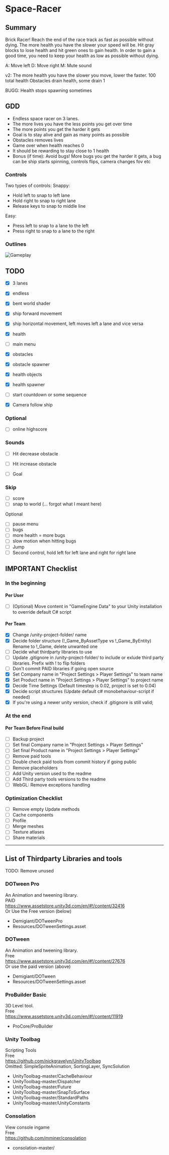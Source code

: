 # Space-Racer

## Summary
Brick Racer!
Reach the end of the race track as fast as possible without dying. The more health you have the slower your speed will be. Hit gray blocks to lose health and hit green ones to gain health. 
In order to gain a good time, you need to keep your health as low as possible without dying.

A: Move left
D: Move right
M: Mute sound

v2:
The more health you have the slower you move, lower the faster. 
100 total health
Obstacles drain health, some drain 1 


BUGG:
Health stops spawning sometimes

## GDD
* Endless space racer on 3 lanes.
* The more lives you have the less points you get over time
* The more points you get the harder it gets
* Goal is to stay alive and gain as many points as possible
* Obstacles removes lives
* Game over when health reaches 0
* It should be rewarding to stay close to 1 health
* Bonus (if time): Avoid bugs! More bugs you get the harder it gets, a bug can be ship starts spinning, controls flips, camera changes fov etc 

### Controls
Two types of controls:
Snappy:
* Hold left to snap to left lane
* Hold right to snap to right lane
* Release keys to snap to middle line

Easy:
* Press left to snap to a lane to the left
* Press right to snap to a lane to the right

### Outlines
![Gameplay](/notes/gameplay-outline_01.png "Gameplay")


## TODO
- [x] 3 lanes
- [x] endless
- [x] bent world shader

- [x] ship forward movement
- [x] ship horizontal movement, left moves left a lane and vice versa
- [x] health

- [ ] main menu
- [x] obstacles
- [x] obstacle spawner
- [x] health objects
- [x] health spawner
- [ ] start countdown or some sequence
- [x] Camera follow ship

### Optional
- [ ] online highscore

### Sounds
- [ ] Hit decrease obstacle
- [ ] Hit increase obstacle
- [ ] Goal


### Skip
- [ ] score 
- [ ] snap to world (... forgot what I meant here)

Optional
- [ ] pause menu
- [ ] bugs
- [ ] more health = more bugs
- [ ] slow motion when hitting bugs
- [ ] Jump
- [ ] Second control, hold left for left lane and right for right lane

## IMPORTANT Checklist
### In the beginning

#### Per User
- [ ] \(Optional) Move content in "GameEngine Data" to your Unity installation to override default C# script

#### Per Team 
- [x] Change /unity-project-folder/ name
- [x] Decide folder structure (!_Game_ByAssetType vs !_Game_ByEntity) Rename to !_Game, delete unwanted one   
- [ ] Decide what thirdparty libraries to use      
- [ ] Update .gitignore in /unity-project-folder/ to include or exlude third party libraries. Prefix with ! to flip folders
- [ ] Don't commit PAID libraries if going open source     
- [x] Set Company name in "Project Settings > Player Settings" to team name   
- [x] Set Product name in "Project Settings > Player Settings" to project name   
- [x] Decide Time Settings (Default timestep is 0.02, project is set to 0.04)    
- [x] Decide script structures (Update default c# monobehaviour-script if needed)
- [x] If you're using a newer unity version, check if .gitignore is still valid; 
 
### At the end

#### Per Team Before Final build
- [ ] Backup project     
- [ ] Set final Company name in "Project Settings > Player Settings"     
- [ ] Set final Product name in "Project Settings > Player Settings"      
- [ ] Remove paid tools      
- [ ] Double check paid tools from commit history if going public    
- [ ] Remove placeholders       
- [ ] Add Unity version used to the readme
- [ ] Add Third party tools versions to the readme
- [ ] WebGL: Remove exceptions handling

### Optimization Checklist
- [ ] Remove empty Update methods
- [ ] Cache components
- [ ] Profile
- [ ] Merge meshes    
- [ ] Texture atlases    
- [ ] Share materials
--------

## List of Thirdparty Libraries and tools
TODO: Remove unused 

### DOTween Pro
An Animation and tweening library.   
PAID  
https://www.assetstore.unity3d.com/en/#!/content/32416   
Or Use the Free version (below)  

* Demigiant/DOTweenPro
* Resources/DOTweenSettings.asset

### DOTween
An Animation and tweening library.  
Free   
https://www.assetstore.unity3d.com/en/#!/content/27676    
Or use the paid version (above)  

* Demigiant/DOTween
* Resources/DOTweenSettings.asset

### ProBuilder Basic
3D Level tool.   
Free    
https://www.assetstore.unity3d.com/en/#!/content/11919    

* ProCore/ProBuilder


### Unity Toolbag
Scripting Tools   
Free   
https://github.com/nickgravelyn/UnityToolbag     
Omitted: SimpleSpriteAnimation, SortingLayer, SyncSolution    
 
* UnityToolbag-master/CacheBehaviour
* UnityToolbag-master/Dispatcher
* UnityToolbag-master/Future
* UnityToolbag-master/SnapToSurface
* UnityToolbag-master/StandardPaths
* UnityToolbag-master/UnityConstants

###  Consolation
View console ingame    
Free    
https://github.com/mminer/consolation    

* consolation-master/


